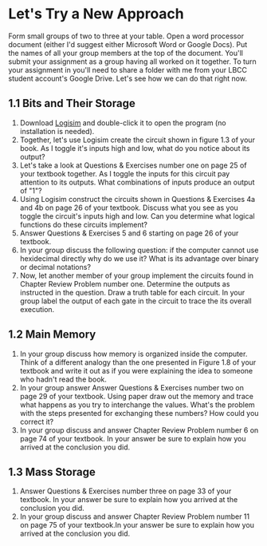 # Let's Try a New Approach

Form small groups of two to three at your table. Open a word processor document (either I'd suggest either Microsoft Word or Google Docs). Put the names of all your group members at the top of the document. You'll submit your assignment as a group having all worked on it together. To turn your assignment in you'll need to share a folder with me from your LBCC student account's Google Drive. Let's see how we can do that right now.

## 1.1 Bits and Their Storage

1. Download [Logisim](https://drive.google.com/file/d/0B1ODsqqIQg7sMHl5WV9lcXhMS0E/view?usp=sharing) and double-click it to open the program (no installation is needed). 
2. Together, let's use Logisim create the circuit shown in figure 1.3 of your book. As I toggle it's inputs high and low, what do you notice about its output?
3. Let's take a look at Questions & Exercises number one on page 25 of your textbook together. As I toggle the inputs for this circuit pay attention to its outputs. What combinations of inputs produce an output of "1"?
4. ​Using Logisim construct the circuits shown in Questions & Exercises 4a and 4b on page 26 of your textbook. Discuss what you see as you toggle the circuit's inputs high and low. Can you determine what logical functions do these circuits implement?
5. Answer Questions & Exercises 5 and 6 starting on page 26 of your textbook.
6. In your group discuss the following question: if the computer cannot use hexidecimal directly why do we use it? What is its advantage over binary or decimal notations?
7. Now, let another member of your group implement the circuits found in Chapter Review Problem number one. Determine the outputs as instructed in the question. Draw a truth table for each circuit. In your group label the output of each gate in the circuit to trace the its overall execution. 

## 1.2 Main Memory

1. In your group discuss how memory is organized inside the computer. Think of a different analogy than the one presented in Figure 1.8 of your textbook and write it out as if you were explaining the idea to someone who hadn't read the book. 
2. In your group answer Answer Questions & Exercises number two on page 29 of your textbook. Using paper draw out the memory and trace what happens as you try to interchange the values. What's the problem with the steps presented for exchanging these numbers? How could you correct it? 
3. In your group discuss and answer Chapter Review Problem number 6 on page 74 of your textbook. In your answer be sure to explain how you arrived at the conclusion you did.

## 1.3 Mass Storage

1. Answer Questions & Exercises number three on page 33 of your textbook. In your answer be sure to explain how you arrived at the conclusion you did.
2. In your group discuss and answer Chapter Review Problem number 11 on page 75 of your textbook.In your answer be sure to explain how you arrived at the conclusion you did.
